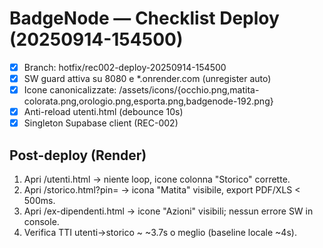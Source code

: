 # BadgeNode — Checklist Deploy (20250914-154500)
- [x] Branch: hotfix/rec002-deploy-20250914-154500
- [x] SW guard attiva su 8080 e *.onrender.com (unregister auto)
- [x] Icone canonicalizzate: /assets/icons/{occhio.png,matita-colorata.png,orologio.png,esporta.png,badgenode-192.png}
- [x] Anti-reload utenti.html (debounce 10s)
- [x] Singleton Supabase client (REC-002)
## Post-deploy (Render)
1. Apri /utenti.html → niente loop, icone colonna "Storico" corrette.
2. Apri /storico.html?pin=<PIN> → icona "Matita" visibile, export PDF/XLS < 500ms.
3. Apri /ex-dipendenti.html → icone "Azioni" visibili; nessun errore SW in console.
4. Verifica TTI utenti→storico ~ ~3.7s o meglio (baseline locale ~4s).
